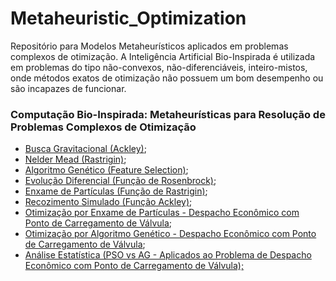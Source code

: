 # Metaheuristic_Optimization

Repositório para Modelos Metaheurísticos aplicados em problemas complexos de otimização. A Inteligência Artificial Bio-Inspirada é utilizada em problemas do tipo não-convexos, não-diferenciáveis, inteiro-mistos, onde métodos exatos de otimização não possuem um bom desempenho ou são incapazes de funcionar.


### Computação Bio-Inspirada: Metaheurísticas para Resolução de Problemas Complexos de Otimização
- [Busca Gravitacional (Ackley)](https://nbviewer.jupyter.org/github/rafaelpavan95/Metaheuristic_Optimization/blob/main/Gravitational_Search.ipynb);
- [Nelder Mead (Rastrigin)](https://nbviewer.jupyter.org/github/rafaelpavan95/Metaheuristic_Optimization/blob/main/Nelder_Mead.ipynb);
- [Algoritmo Genético (Feature Selection)](https://nbviewer.jupyter.org/github/rafaelpavan95/Metaheuristic_Optimization/blob/main/GA_Feature_Selection.ipynb);
- [Evolução Diferencial (Função de Rosenbrock)](https://nbviewer.jupyter.org/github/rafaelpavan95/Metaheuristic_Optimization/blob/main/ED_Rosenbrock.ipynb);
- [Enxame de Partículas (Função de Rastrigin)](https://nbviewer.jupyter.org/github/rafaelpavan95/Metaheuristic_Optimization/blob/main/PSO_Rastrigin.ipynb);
- [Recozimento Simulado (Função Ackley)](https://nbviewer.jupyter.org/github/rafaelpavan95/Metaheuristic_Optimization/blob/main/SA_Ackley.ipynb);
- [Otimização por Enxame de Partículas - Despacho Econômico com Ponto de Carregamento de Válvula](https://github.com/rafaelpavan95/Metaheuristic_Optimization/blob/main/enxame_particulas.m);
- [Otimização por Algoritmo Genético - Despacho Econômico com Ponto de Carregamento de Válvula](https://github.com/rafaelpavan95/Metaheuristic_Optimization/blob/main/algoritmo_genetico.m);
- [Análise Estatística (PSO vs AG - Aplicados ao Problema de Despacho Econômico com Ponto de Carregamento de Válvula);](https://github.com/rafaelpavan95/Metaheuristic_Optimization/blob/main/An%C3%A1lise_Estat%C3%ADstica_PSO_AG.ipynb)
